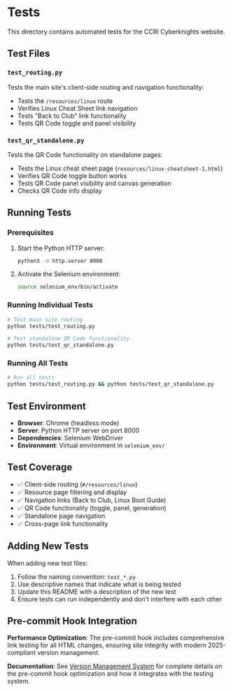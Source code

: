 # Tests

This directory contains automated tests for the CCRI Cyberknights website.

## Test Files

### `test_routing.py`
Tests the main site's client-side routing and navigation functionality:
- Tests the `/resources/linux` route
- Verifies Linux Cheat Sheet link navigation
- Tests "Back to Club" link functionality
- Tests QR Code toggle and panel visibility

### `test_qr_standalone.py`
Tests the QR Code functionality on standalone pages:
- Tests the Linux cheat sheet page (`resources/linux-cheatsheet-1.html`)
- Verifies QR Code toggle button works
- Tests QR Code panel visibility and canvas generation
- Checks QR Code info display

## Running Tests

### Prerequisites
1. Start the Python HTTP server:
   ```bash
   python3 -m http.server 8000
   ```

2. Activate the Selenium environment:
   ```bash
   source selenium_env/bin/activate
   ```

### Running Individual Tests
```bash
# Test main site routing
python tests/test_routing.py

# Test standalone QR Code functionality
python tests/test_qr_standalone.py
```

### Running All Tests
```bash
# Run all tests
python tests/test_routing.py && python tests/test_qr_standalone.py
```

## Test Environment

- **Browser**: Chrome (headless mode)
- **Server**: Python HTTP server on port 8000
- **Dependencies**: Selenium WebDriver
- **Environment**: Virtual environment in `selenium_env/`

## Test Coverage

- ✅ Client-side routing (`#/resources/linux`)
- ✅ Resource page filtering and display
- ✅ Navigation links (Back to Club, Linux Boot Guide)
- ✅ QR Code functionality (toggle, panel, generation)
- ✅ Standalone page navigation
- ✅ Cross-page link functionality

## Adding New Tests

When adding new test files:
1. Follow the naming convention: `test_*.py`
2. Use descriptive names that indicate what is being tested
3. Update this README with a description of the new test
4. Ensure tests can run independently and don't interfere with each other

## Pre-commit Hook Integration

**Performance Optimization**: The pre-commit hook includes comprehensive link testing for all HTML changes, ensuring site integrity with modern 2025-compliant version management.

**Documentation**: See [Version Management System](../docs/VERSION-MANAGEMENT.md#husky-integration-huskypre-commit) for complete details on the pre-commit hook optimization and how it integrates with the testing system.
